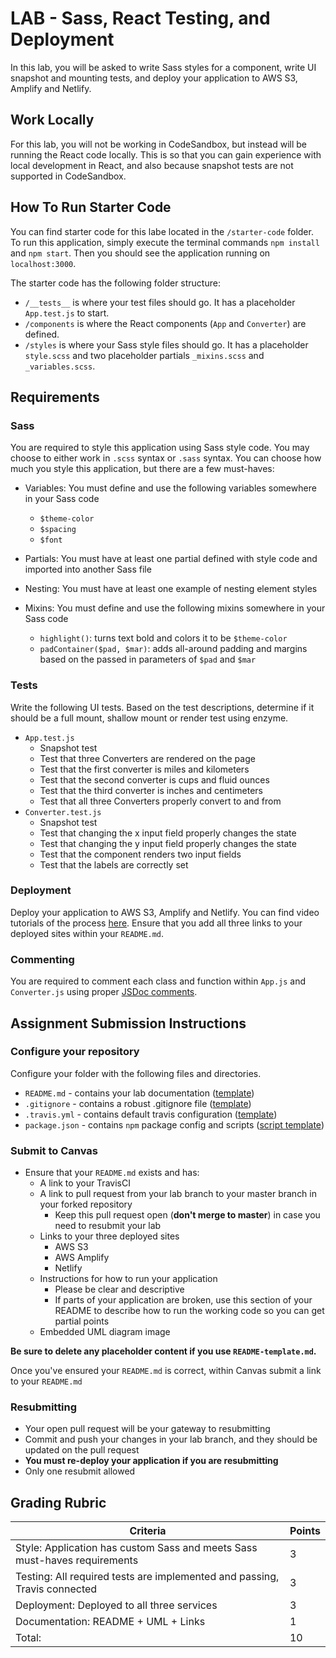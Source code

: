 # LAB - Sass, React Testing, and Deployment

In this lab, you will be asked to write Sass styles for a component, write UI snapshot and mounting tests, and deploy your application to AWS S3, Amplify and Netlify.

## Work Locally

For this lab, you will not be working in CodeSandbox, but instead will be running the React code locally. This is so that you can gain experience with local development in React, and also because snapshot tests are not supported in CodeSandbox.

## How To Run Starter Code

You can find starter code for this labe located in the `/starter-code` folder. To run this application, simply execute the terminal commands `npm install` and `npm start`. Then you should see the application running on `localhost:3000`.

The starter code has the following folder structure:

-   `/__tests__` is where your test files should go. It has a placeholder `App.test.js` to start.
-   `/components` is where the React components (`App` and `Converter`) are defined.
-   `/styles` is where your Sass style files should go. It has a placeholder `style.scss` and two placeholder partials `_mixins.scss` and `_variables.scss`.

## Requirements

### Sass

You are required to style this application using Sass style code. You may choose to either work in `.scss` syntax or `.sass` syntax. You can choose how much you style this application, but there are a few must-haves:

-   Variables: You must define and use the following variables somewhere in your Sass code
    -   `$theme-color`
    -   `$spacing`
    -   `$font`
-   Partials: You must have at least one partial defined with style code and imported into another Sass file
-   Nesting: You must have at least one example of nesting element styles
-   Mixins: You must define and use the following mixins somewhere in your Sass code

    -   `highlight()`: turns text bold and colors it to be `$theme-color`
    -   `padContainer($pad, $mar)`: adds all-around padding and margins based on the passed in parameters of `$pad` and `$mar`

### Tests

Write the following UI tests. Based on the test descriptions, determine if it should be a full mount, shallow mount or render test using enzyme.

-   `App.test.js`
    -   Snapshot test
    -   Test that three Converters are rendered on the page
    -   Test that the first converter is miles and kilometers
    -   Test that the second converter is cups and fluid ounces
    -   Test that the third converter is inches and centimeters
    -   Test that all three Converters properly convert to and from
-   `Converter.test.js`
    -   Snapshot test
    -   Test that changing the x input field properly changes the state
    -   Test that changing the y input field properly changes the state
    -   Test that the component renders two input fields
    -   Test that the labels are correctly set

### Deployment

Deploy your application to AWS S3, Amplify and Netlify. You can find video tutorials of the process [here](../README.md#Deploying). Ensure that you add all three links to your deployed sites within your `README.md`.

### Commenting

You are required to comment each class and function within `App.js` and `Converter.js` using proper [JSDoc comments](https://devhints.io/jsdoc).

## Assignment Submission Instructions

### Configure your repository

Configure your folder with the following files and directories.

-   `README.md` - contains your lab documentation ([template](https://github.com/codefellows/seattle-javascript-401n14/blob/master/reference/submission-instructions/labs/README-template.md))
-   `.gitignore` - contains a robust .gitignore file ([template](https://github.com/codefellows/seattle-javascript-401n14/blob/master/configs/.gitignore))
-   `.travis.yml` - contains default travis configuration ([template](https://github.com/codefellows/seattle-javascript-401n14/blob/master/configs/.travis.yml))
-   `package.json` - contains `npm` package config and scripts ([script template](https://github.com/codefellows/seattle-javascript-401n14/blob/master/configs/package.json.notes))

### Submit to Canvas

-   Ensure that your `README.md` exists and has:
    -   A link to your TravisCI
    -   A link to pull request from your lab branch to your master branch in your forked repository
        -   Keep this pull request open (**don't merge to master**) in case you need to resubmit your lab
    -   Links to your three deployed sites
        -   AWS S3
        -   AWS Amplify
        -   Netlify
    -   Instructions for how to run your application
        -   Please be clear and descriptive
        -   If parts of your application are broken, use this section of your README to describe how to run the working code so you can get partial points
    -   Embedded UML diagram image

**Be sure to delete any placeholder content if you use `README-template.md`.**

Once you've ensured your `README.md` is correct, within Canvas submit a link to your `README.md`

### Resubmitting

-   Your open pull request will be your gateway to resubmitting
-   Commit and push your changes in your lab branch, and they should be updated on the pull request
-   **You must re-deploy your application if you are resubmitting**
-   Only one resubmit allowed

## Grading Rubric

| Criteria                                                                  | Points |
| ------------------------------------------------------------------------- | ------ |
| Style: Application has custom Sass and meets Sass must-haves requirements | 3      |
| Testing: All required tests are implemented and passing, Travis connected | 3      |
| Deployment: Deployed to all three services                                | 3      |
| Documentation: README + UML + Links                                       | 1      |
| Total:                                                                    | 10     |
